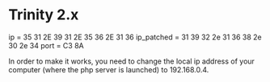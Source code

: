 # Trinity 2.x
ip = 35 31 2E 39 31 2E 35 36 2E 31 36
ip_patched = 31 39 32 2e 31 36 38 2e 30 2e 34
port = C3 8A

In order to make it works, you need to change the local ip address of your computer (where the php server is launched) to 192.168.0.4.